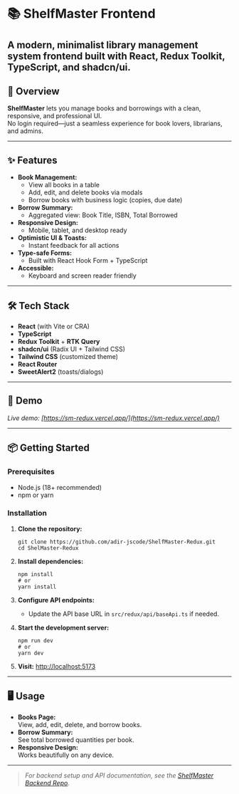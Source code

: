 # 📚 ShelfMaster Frontend

## A modern, minimalist library management system frontend built with **React**, **Redux Toolkit**, **TypeScript**, and **shadcn/ui**.

## 🌟 Overview

**ShelfMaster** lets you manage books and borrowings with a clean, responsive, and professional UI.  
No login required—just a seamless experience for book lovers, librarians, and admins.

---

## ✨ Features

- **Book Management:**
  - View all books in a table
  - Add, edit, and delete books via modals
  - Borrow books with business logic (copies, due date)
- **Borrow Summary:**
  - Aggregated view: Book Title, ISBN, Total Borrowed
- **Responsive Design:**
  - Mobile, tablet, and desktop ready
- **Optimistic UI & Toasts:**
  - Instant feedback for all actions
- **Type-safe Forms:**
  - Built with React Hook Form + TypeScript
- **Accessible:**
  - Keyboard and screen reader friendly

---

## 🛠️ Tech Stack

- **React** (with Vite or CRA)
- **TypeScript**
- **Redux Toolkit** + **RTK Query**
- **shadcn/ui** (Radix UI + Tailwind CSS)
- **Tailwind CSS** (customized theme)
- **React Router**
- **SweetAlert2** (toasts/dialogs)

---

## 🚀 Demo

_Live demo: [https://sm-redux.vercel.app/](https://sm-redux.vercel.app/)_

---

## 📦 Getting Started

### Prerequisites

- Node.js (18+ recommended)
- npm or yarn

### Installation

1. **Clone the repository:**

   ```
   git clone https://github.com/adir-jscode/ShelfMaster-Redux.git
   cd ShelMaster-Redux
   ```

2. **Install dependencies:**

   ```
   npm install
   # or
   yarn install
   ```

3. **Configure API endpoints:**

   - Update the API base URL in `src/redux/api/baseApi.ts` if needed.

4. **Start the development server:**

   ```
   npm run dev
   # or
   yarn dev
   ```

5. **Visit:** [http://localhost:5173](http://localhost:5173)

---

## 🖥️ Usage

- **Books Page:**  
  View, add, edit, delete, and borrow books.
- **Borrow Summary:**  
  See total borrowed quantities per book.
- **Responsive Design:**  
  Works beautifully on any device.

---

> _For backend setup and API documentation, see the [ShelfMaster Backend Repo](https://github.com/adir-jscode/ShelfMaster-API)._
